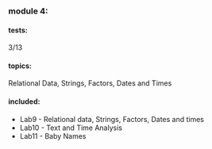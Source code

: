 ### module 4:

#### tests:
3/13

#### topics:

Relational Data, Strings, Factors, Dates and Times

#### included:
* Lab9 - Relational data, Strings, Factors, Dates and times
* Lab10 - Text and Time Analysis
* Lab11 - Baby Names
